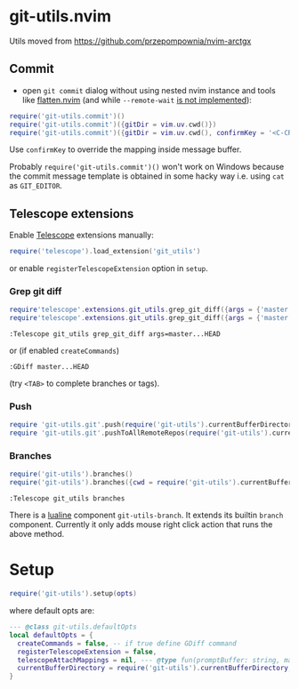 # git-utils.nvim

Utils moved from https://github.com/przepompownia/nvim-arctgx

## Commit
- open `git commit` dialog without using nested nvim instance and tools like [flatten.nvim](https://github.com/willothy/flatten.nvim) (and while `--remote-wait` [is not implemented](https://github.com/neovim/neovim/issues/24788)):
```lua
require('git-utils.commit')()
require('git-utils.commit')({gitDir = vim.uv.cwd()})
require('git-utils.commit')({gitDir = vim.uv.cwd(), confirmKey = '<C-CR>'}) -- default values (`<C-CR>` may not work in tmux)
```

Use `confirmKey` to override the mapping inside message buffer. 

Probably `require('git-utils.commit')()` won't work on Windows because the commit message template is obtained in some hacky way i.e. using `cat` as `GIT_EDITOR`.

## Telescope extensions
Enable [Telescope]() extensions manually:
```lua
require('telescope').load_extension('git_utils')
```
or enable `registerTelescopeExtension` option in `setup`.

### Grep git diff 
```lua
require'telescope'.extensions.git_utils.grep_git_diff({args = {'master'}})
require'telescope'.extensions.git_utils.grep_git_diff({args = {'master...HEAD'}})
```
```vim
:Telescope git_utils grep_git_diff args=master...HEAD
```
or (if enabled `createCommands`)
```vim
:GDiff master...HEAD
```
(try `<TAB>` to complete branches or tags).

### Push
```lua
require 'git-utils.git'.push(require('git-utils').currentBufferDirectory(), 'origin')
require 'git-utils.git'.pushToAllRemoteRepos(require('git-utils').currentBufferDirectory())
```

### Branches
```lua
require('git-utils').branches()
require('git-utils').branches({cwd = require('git-utils').currentBufferDirectory()})
```
```vim
:Telescope git_utils branches
```
There is a [lualine](https://github.com/nvim-lualine/lualine.nvim) component `git-utils-branch`. It extends its builtin `branch` component. Currently it only adds mouse right click action that runs the above method. 

# Setup
```lua
require('git-utils').setup(opts)
```
where default opts are:
```lua
--- @class git-utils.defaultOpts
local defaultOpts = {
  createCommands = false, -- if true define GDiff command
  registerTelescopeExtension = false,
  telescopeAttachMappings = nil, --- @type fun(promptBuffer: string, map: fun()): boolean?
  currentBufferDirectory = require('git-utils').currentBufferDirectory, -- function used to return the directory of the current buffer to determine git dir
}
```
